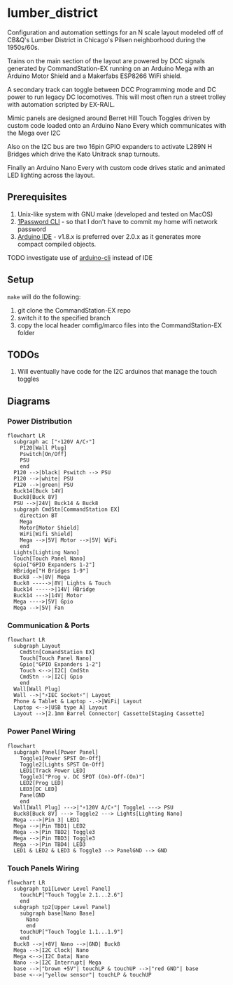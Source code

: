# lumber_district

Configuration and automation settings for an N scale layout modeled off of CB&Q's Lumber District in Chicago's Pilsen neighborhood during the 1950s/60s.

Trains on the main section of the layout are powered by DCC signals generated by CommandStation-EX running on an Arduino Mega with an Arduino Motor Shield and a Makerfabs ESP8266 WiFi shield. 

A secondary track can toggle between DCC Programming mode and DC power to run legacy DC locomotives. This will most often run a street trolley with automation scripted by EX-RAIL. 

Mimic panels are designed around Berret Hill Touch Toggles driven by custom code loaded onto an Arduino Nano Every which communicates with the Mega over I2C

Also on the I2C bus are two 16pin GPIO expanders to activate L289N H Bridges which drive the Kato Unitrack snap turnouts.

Finally an Arduino Nano Every with custom code drives static and animated LED lighting across the layout. 

## Prerequisites

1. Unix-like system with GNU make (developed and tested on MacOS)
1. [1Password CLI](https://developer.1password.com/docs/cli/get-started#install) - so that I don't have to commit my home wifi network password
1. [Arduino IDE](https://www.arduino.cc/en/software) - v1.8.x is preferred over 2.0.x as it generates more compact compiled objects.

TODO investigate use of [arduino-cli](https://github.com/arduino/arduino-cli) instead of IDE

## Setup

`make` will do the following:
1. git clone the CommandStation-EX repo
1. switch it to the specified branch
1. copy the local header comfig/marco files into the CommandStation-EX folder

## TODOs

1. Will eventually have code for the I2C arduinos that manage the touch toggles

## Diagrams

### Power Distribution

```mermaid
flowchart LR
  subgraph ac ["⚡️120V A/C⚡️"]
    P120[Wall Plug]
    Pswitch[On/Off]
    PSU
    end
  P120 -->|black| Pswitch --> PSU
  P120 -->|white| PSU
  P120 -->|green| PSU
  Buck14[Buck 14V]
  Buck8[Buck 8V]
  PSU -->|24V| Buck14 & Buck8
  subgraph CmdStn[CommandStation EX]
    direction BT
    Mega
    Motor[Motor Shield]
    WiFi[Wifi Shield]
    Mega -->|5V| Motor -->|5V| WiFi
    end
  Lights[Lighting Nano]
  Touch[Touch Panel Nano]
  Gpio["GPIO Expanders 1-2"]
  HBridge["H Bridges 1-9"]
  Buck8 -->|8V| Mega
  Buck8 ----->|8V| Lights & Touch
  Buck14 ----->|14V| HBridge
  Buck14 --->|14V| Motor
  Mega ---->|5V| Gpio
  Mega -->|5V| Fan
```

### Communication & Ports

```mermaid
flowchart LR
  subgraph Layout
    CmdStn[ComandStation EX]
    Touch[Touch Panel Nano]
    Gpio["GPIO Expanders 1-2"]
    Touch <-->|I2C| CmdStn
    CmdStn -->|I2C| Gpio
    end
  Wall[Wall Plug]
  Wall -->|"⚡IEC Socket⚡️"| Layout
  Phone & Tablet & Laptop -.->|WiFi| Layout
  Laptop <-->|USB type A| Layout
  Layout -->|2.1mm Barrel Connector| Cassette[Staging Cassette]
```

### Power Panel Wiring

```mermaid
flowchart 
  subgraph Panel[Power Panel]
    Toggle1[Power SPST On-Off]
    Toggle2[Lights SPST On-Off]
    LED1[Track Power LED]
    Toggle3["Prog v. DC SPDT (On)-Off-(On)"]
    LED2[Prog LED]
    LED3[DC LED]
    PanelGND
    end
  Wall[Wall Plug] --->|"⚡️120V A/C⚡️"| Toggle1 ---> PSU
  Buck8[Buck 8V] ---> Toggle2 ---> Lights[Lighting Nano]
  Mega --->|Pin 3| LED1
  Mega -->|Pin TBD1| LED2
  Mega -->|Pin TBD2| Toggle3
  Mega -->|Pin TBD3| Toggle3
  Mega -->|Pin TBD4| LED3
  LED1 & LED2 & LED3 & Toggle3 --> PanelGND --> GND
```

### Touch Panels Wiring

```mermaid
flowchart LR
  subgraph tp1[Lower Level Panel]
    touchLP["Touch Toggle 2.1...2.6"]
    end
  subgraph tp2[Upper Level Panel]
    subgraph base[Nano Base]
      Nano
      end
    touchUP["Touch Toggle 1.1...1.9"]
    end
  Buck8 -->|+8V| Nano -->|GND| Buck8
  Mega -->|I2C Clock| Nano
  Mega <-->|I2C Data| Nano
  Nano -->|I2C Interrupt| Mega
  base -->|"brown +5V"| touchLP & touchUP -->|"red GND"| base
  base <-->|"yellow sensor"| touchLP & touchUP

```

